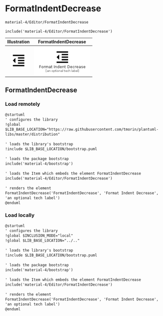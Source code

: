# FormatIndentDecrease


```text
material-4/Editor/FormatIndentDecrease
```

```text
include('material-4/Editor/FormatIndentDecrease')
```



| Illustration | FormatIndentDecrease |
| :---: | :---: |
| ![illustration for Illustration](../../material-4/Editor/FormatIndentDecrease.png) | ![illustration for FormatIndentDecrease](../../material-4/Editor/FormatIndentDecrease.Local.png) |




## FormatIndentDecrease

### Load remotely
```plantuml
@startuml
' configures the library
!global $LIB_BASE_LOCATION="https://raw.githubusercontent.com/tmorin/plantuml-libs/master/distribution"

' loads the library's bootstrap
!include $LIB_BASE_LOCATION/bootstrap.puml

' loads the package bootstrap
include('material-4/bootstrap')

' loads the Item which embeds the element FormatIndentDecrease
include('material-4/Editor/FormatIndentDecrease')

' renders the element
FormatIndentDecrease('FormatIndentDecrease', 'Format Indent Decrease', 'an optional tech label')
@enduml
```

### Load locally
```plantuml
@startuml
' configures the library
!global $INCLUSION_MODE="local"
!global $LIB_BASE_LOCATION="../.."

' loads the library's bootstrap
!include $LIB_BASE_LOCATION/bootstrap.puml

' loads the package bootstrap
include('material-4/bootstrap')

' loads the Item which embeds the element FormatIndentDecrease
include('material-4/Editor/FormatIndentDecrease')

' renders the element
FormatIndentDecrease('FormatIndentDecrease', 'Format Indent Decrease', 'an optional tech label')
@enduml
```

